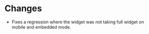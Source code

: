 # Changes
- Fixes a regression where the widget was not taking full widget on mobile and embedded mode.
